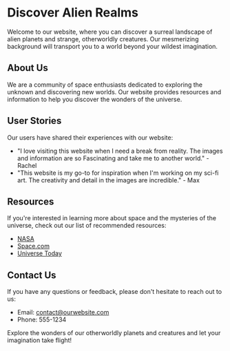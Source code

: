 <!--font:Poppins-->

# Discover Alien Realms

Welcome to our website, where you can discover a surreal landscape of alien planets and strange, otherworldly creatures. Our mesmerizing background will transport you to a world beyond your wildest imagination.

## About Us

We are a community of space enthusiasts dedicated to exploring the unknown and discovering new worlds. Our website provides resources and information to help you discover the wonders of the universe.

## User Stories

Our users have shared their experiences with our website:

-   "I love visiting this website when I need a break from reality. The images and information are so Fas<wbr>ci<wbr>na<wbr>ting and take me to another world." - Rachel
-   "This website is my go-to for inspiration when I'm working on my sci-fi art. The creativity and detail in the images are incredible." - Max

## Resources

If you're interested in learning more about space and the mysteries of the universe, check out our list of recommended resources:

-   [NASA](#nasa)
-   [Space.com](#spacecom)
-   [Universe Today](#universetoday)

## Contact Us

If you have any questions or feedback, please don't hesitate to reach out to us:

-   Email: [contact@ourwebsite.com](mailto:contact@ourwebsite.com)
-   Phone: 555-1234

Explore the wonders of our otherworldly planets and creatures and let your imagination take flight!

<!--

Write me content for website with wallpaper which alt text is:

"A surreal landscape of alien planets and strange, otherworldly creatures."

The name/title of the page should not be 1:1 copy of the alt text but rather a real content of the website which is using this wallpaper.

- Use markdown format
- Start with heading
- Heading should be short and concise
- The content should look like a real website
- The website should not be about the wallpaper, wallpaper is just a related background
- Heading should be contain work "wallpaper" or "background"
- Include real sections like references, contact, user stories, etc. use things relevant to the page purpose.
- Feel free to use structure like headings, bullets, numbering, blockquotes, paragraphs, horizontal lines, etc.
- You can use formatting like bold or _italic_
- You can include UTF-8 emojis
- Links should be only #hash anchors (and you can refer to the document itself)
- Do not include images


---


# Discover the Wonders of Our Otherworldly Background

Welcome to our website, where you can explore a surreal landscape of alien planets and strange, otherworldly creatures. Our mesmerizing background will transport you to a world beyond your wildest imagination.

## About Us

We are a community of enthusiasts who share a passion for exploring the unknown and discovering new worlds. Our website is dedicated to providing resources and information to help you discover the wonders of the universe.

## User Stories

Our users have shared their experiences with our background, and we're excited to share them with you:

> "I love using this background when I'm working on my sci-fi novel. It really helps me get in the zone and imagine new worlds." - Jane

> "This wallpaper is perfect for my desktop. It's so Cap<wbr>ti<wbr>va<wbr>ting that I often find myself lost in thought, daydreaming about what could be out there." - Mark

## Resources

If you're interested in learning more about space and the mysteries of the universe, check out our list of recommended resources:

- [NASA](#nasa)
- [Space.com](#spacecom)
- [Universe Today](#universetoday)

## Contact Us

If you have any questions or feedback, please don't hesitate to reach out to us:

- Email: [contact@ourwebsite.com](mailto:contact@ourwebsite.com)
- Phone: 555-1234

We hope you enjoy our otherworldly background as much as we do!


---


Heading is too long, rewrite whole content.


---


# Otherworldly Wonders: Explore Our Alien Planet Background

Welcome to our website, where you can immerse yourself in a surreal landscape of alien planets and strange, otherworldly creatures. Our mesmerizing background will transport you to a world beyond your wildest imagination.

## About Us

We are a community of space enthusiasts who share a passion for exploring the unknown and discovering new worlds. Our website is dedicated to providing resources and information to help you discover the wonders of the universe.

## User Stories

Our users have shared their experiences with our background:

- "This wallpaper is perfect for my desktop. It's so Cap<wbr>ti<wbr>va<wbr>ting that I often find myself lost in thought, daydreaming about what could be out there." - Mark
- "I love using this background when I'm working on my sci-fi novel. It really helps me get in the zone and imagine new worlds." - Jane

## Resources

If you're interested in learning more about space and the mysteries of the universe, check out our list of recommended resources:

- [NASA](#nasa)
- [Space.com](#spacecom)
- [Universe Today](#universetoday)

## Contact Us

If you have any questions or feedback, please don't hesitate to reach out to us:

- Email: [contact@ourwebsite.com](mailto:contact@ourwebsite.com)
- Phone: 555-1234

Experience the wonder of our otherworldly planet background and let your imagination take flight!


---


Heading is too long, rewrite whole content.


---


# Discover Our Alien Planet Wallpaper

Welcome to our website, where you can discover a surreal landscape of alien planets and strange, otherworldly creatures through our mesmerizing wallpaper.

## About Us

We are a community of space enthusiasts dedicated to exploring the unknown and discovering new worlds. Our website provides resources and information to help you discover the wonders of the universe.

## User Stories

Our users have shared their experiences with our wallpaper:

- "This background is out of this world! It's perfect for my desktop and helps me stay inspired throughout the day." - Alex
- "I love using this wallpaper as a conversation starter. Everyone who sees it is amazed by the incredible detail and creativity." - Sarah

## Resources

If you're interested in learning more about space and the mysteries of the universe, check out our list of recommended resources:

- [NASA](#nasa)
- [Space.com](#spacecom)
- [Universe Today](#universetoday)

## Contact Us

If you have any questions or feedback, please don't hesitate to reach out to us:

- Email: [contact@ourwebsite.com](mailto:contact@ourwebsite.com)
- Phone: 555-1234

Experience the wonder of our otherworldly planet wallpaper and let your imagination soar to new heights!


---


Heading should not include word "wallpaper". The website should not be about the wallpaper itself, wallpaper is just a related background, rewrite whole content.


---


# Explore Otherworldly Planets and Creatures

Welcome to our website, where you can discover a surreal landscape of alien planets and strange, otherworldly creatures. Our mesmerizing background will transport you to a world beyond your wildest imagination.

## About Us

We are a community of space enthusiasts dedicated to exploring the unknown and discovering new worlds. Our website provides resources and information to help you discover the wonders of the universe.

## User Stories

Our users have shared their experiences with our website:

- "I love visiting this website when I need a break from reality. The images and information are so Fas<wbr>ci<wbr>na<wbr>ting and take me to another world." - Rachel
- "This website is my go-to for inspiration when I'm working on my sci-fi art. The creativity and detail in the images are incredible." - Max

## Resources

If you're interested in learning more about space and the mysteries of the universe, check out our list of recommended resources:

- [NASA](#nasa)
- [Space.com](#spacecom)
- [Universe Today](#universetoday)

## Contact Us

If you have any questions or feedback, please don't hesitate to reach out to us:

- Email: [contact@ourwebsite.com](mailto:contact@ourwebsite.com)
- Phone: 555-1234

Explore the wonders of our otherworldly planets and creatures and let your imagination take flight!


---


Write me a Google font which is best fitting for the website.

Pick from the list:
- Lobster
- Open Sans
- Orbitron
- IBM Plex Sans
- Futura
- Montserrat
- Raleway
- Playfair Display
- Dancing Script
- Alegreya
- Inter
- Poppins
- Great Vibes
- Barlow Condensed
- Roboto
- Lato
- Exo 2


Write just the font name nothing else.


---


Poppins

-->
